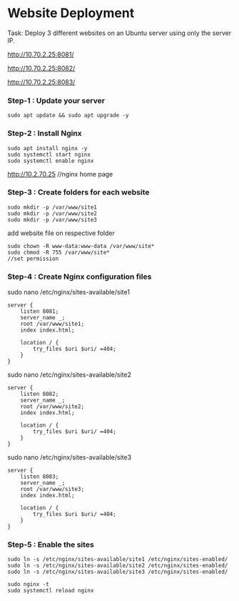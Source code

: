 # Website Deployment  

Task:  Deploy 3 different websites on an Ubuntu server using only the server IP.  

http://10.70.2.25:8081/  

http://10.70.2.25:8082/  

http://10.70.2.25:8083/  



### Step-1 : Update your server  
```
sudo apt update && sudo apt upgrade -y
```
### Step-2 : Install Nginx  
```
sudo apt install nginx -y  
sudo systemctl start nginx
sudo systemctl enable nginx
```
http://10.2.70.25        //nginx home page

### Step-3 : Create folders for each website
```
sudo mkdir -p /var/www/site1
sudo mkdir -p /var/www/site2
sudo mkdir -p /var/www/site3
```
add website file on respective folder 
```
sudo chown -R www-data:www-data /var/www/site*
sudo chmod -R 755 /var/www/site*                                                     //set permission
```
### Step-4 : Create Nginx configuration files

sudo nano /etc/nginx/sites-available/site1
```
server {
    listen 8081;
    server_name _;
    root /var/www/site1;
    index index.html;

    location / {
        try_files $uri $uri/ =404;
    }
}
```
sudo nano /etc/nginx/sites-available/site2  
```
server {
    listen 8082;
    server_name _;
    root /var/www/site2;
    index index.html;

    location / {
        try_files $uri $uri/ =404;
    }
}
```

sudo nano /etc/nginx/sites-available/site3

```
server {
    listen 8083;
    server_name _;
    root /var/www/site3;
    index index.html;

    location / {
        try_files $uri $uri/ =404;
    }
}
```
### Step-5 : Enable the sites
```
sudo ln -s /etc/nginx/sites-available/site1 /etc/nginx/sites-enabled/
sudo ln -s /etc/nginx/sites-available/site2 /etc/nginx/sites-enabled/
sudo ln -s /etc/nginx/sites-available/site3 /etc/nginx/sites-enabled/
```
```
sudo nginx -t
sudo systemctl reload nginx
```
